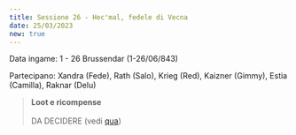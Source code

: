```yaml
---
title: Sessione 26 - Hec'mal, fedele di Vecna
date: 25/03/2023
new: true
---
```


Data ingame: 1 - 26 Brussendar (1-26/06/843)

Partecipano: Xandra (Fede), Rath (Salo), Krieg (Red), Kaizner (Gimmy), Estia (Camilla), Raknar (Delu)

> **Loot e ricompense**
> <br><br>
> DA DECIDERE (vedi [qua](https://docs.google.com/spreadsheets/d/1-Wjb9DXcl_g7Szq14Uo5zdYtvEjve7f5J9vRITx2hZY/edit?usp=sharing))